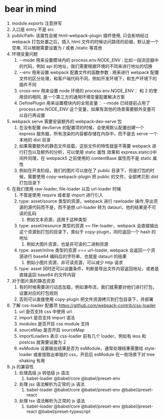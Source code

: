 # bear in mind

1. module.exports 注意拼写
2. 入口是 entry 不是 src
3. publicPath: 该属性会被 html-webpack-plugin 插件使用, 只会影响经过 webpack 打包处置之后，插入 html 文件的时候访问路径的前缀，默认是一个空串, 可以根据需要设置为 / 或者 /static 等其他
4. 环境变量问题
   1. --mode 用来设置模块内的 process.env.NODE_ENV : 比如一段浏览器中的代码，例如 api 的地址，我们需要根据环境的不同来进行地址的切换
   2. --env 用来设置 webpack 配置文件的函数参数 : 用来进行 webpack 配置文件的区分处理，和客户端代码不同，例如开发环境下，和生产环境下的插件不同
   3. cross-env 用来设置 node 环境的 process.env.NODE_ENV： 和 2 的使用目的相同, 是一个第三方的通用环境变量配置解决方案
   4. DefinePlugin 用来设置模块内的全局变量： --mode 已经提前占用了 process.env.NODE_ENV 这个变量，如果有其他的场景需要额外变量可以自行再设置
5. webpack serve 需要安装额外的 webpack-dev-serve 包
   1. 在没有配置 devServe 的配置项的时候，会使用默认配置创建一个 express 服务器，所有渲染的内容都存储在内存中，而不是去 serve 一个本地的 dist 目录
   2. 如果需要额外的静态文件挂载，这些文件的特性就是不需要 webpack 进行打包以及额外的分析，可以使用 static 属性 效果和 express.static()中间件同理，在 webpack5 之前使用的 contentBase 属性而不是 static 属性
   3. 例如在开发阶段，我们的图片可以放在了 public 目录下，但是打包的时候，需要使用 copy-webpack-plugin 把 public 的文件，全部拷贝到 dist 打包目录下
6. 在我们使用 raw-loader, file-loader 以及 url-loader 时候
   1. 不管是使用 require 或者是 import 进行引入
   2. type: asset/source 类型的资源，webpack 进行 rawloader 操作,导出资源的源代码而不是，而不是想 url-loader 转为 dataurl，他的结果是不可读的乱码
      1. 例如文本资源，适用于这种类型
   3. type: asset/resource 类型的资源 == file-loader，webpack 会直接输出这个资源到打包的目录下，类似于 copy-plugin，同时返回一个 hash 的地址
      1. 例如大图片资源，也是非可读的二进制资源
   4. type: asset/inline 类型的资源 === url-loader, webpack 会返回一个资源进行 base64 编码后的字符串，也就是 dataurl 的结果
      1. 例如小图片资源，非可读资源，可以减少 http 请求
   5. type: asset 同时还可以设置条件，判断是导出文件内容返回地址，或者是直接返回 base64 的文件内容
7. 对于图片类的静态资源
   1. 有的时候需要进行动态加载，例如瀑布流，我们就需要对他们进行打包，设置对应的打包规则
   2. 否则可以直接使用 copy-plugin 把文件资源拷贝到打包目录下，并部署
8. 了解 css-loader 配置项 https://github.com/webpack-contrib/css-loader
   1. url 是否支持 css 中使用 url
   2. import 是否支持 import 语法
   3. modules 是否开启 css module 支持
   4. sourceMap 是否开启 sourceMap
   5. importLoaders 表示 css-loader 前有几个 loader，例如有 less 和 postcss 就需要设置为 2
   6. esModule 设置输出结果是否为 esModule，通常处理结果需要给 style-loader 或者提取出单独的 css，开启后 esModule 在一些场景下对 tree shaking 有用
9. js 的兼容性
   1. 处理高级 js 转低级 js 语法
      1. babel-loader @babel/core @babel/preset-env
   2. 处理 jsx 语法解析为正常的 js 语法
      1. babel-loader @babel/core @babel/preset-env @babel/preset-react
   3. 处理 tsx 语法解析为正常的 js 语法
      1. babel-loader @babel/core @babel/preset-env @babel/preset-react @babel/preset-typescript
